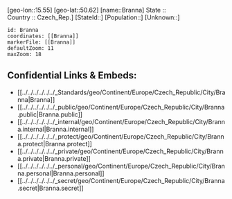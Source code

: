 ﻿---
location: [50.62,15.55] 
mapzoom: [7,12] 
mapmarker: city 
type: City
tags:
- geo/City


SpocWebEntityId: 29316
isDeleted: false
confidential: public

---
[geo-lon::15.55] 
[geo-lat::50.62] 
[name::Branna] 
State ::  
Country :: Czech_Rep.] 
[StateId::] 
[Population::] 
[Unknown::] 


```leaflet
id: Branna
coordinates: [[Branna]] 
markerFile: [[Branna]] 
defaultZoom: 11 
maxZoom: 18
```


## Confidential Links & Embeds: 
- [[../../../../../../_Standards/geo/Continent/Europe/Czech_Republic/City/Branna|Branna]] 
- [[../../../../../../_public/geo/Continent/Europe/Czech_Republic/City/Branna.public|Branna.public]] 
- [[../../../../../../_internal/geo/Continent/Europe/Czech_Republic/City/Branna.internal|Branna.internal]] 
- [[../../../../../../_protect/geo/Continent/Europe/Czech_Republic/City/Branna.protect|Branna.protect]] 
- [[../../../../../../_private/geo/Continent/Europe/Czech_Republic/City/Branna.private|Branna.private]] 
- [[../../../../../../_personal/geo/Continent/Europe/Czech_Republic/City/Branna.personal|Branna.personal]] 
- [[../../../../../../_secret/geo/Continent/Europe/Czech_Republic/City/Branna.secret|Branna.secret]] 

